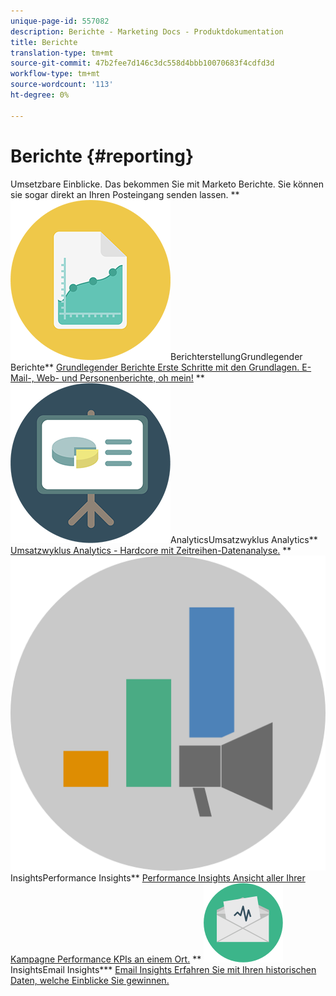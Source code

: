 ```yaml
---
unique-page-id: 557082
description: Berichte - Marketing Docs - Produktdokumentation
title: Berichte
translation-type: tm+mt
source-git-commit: 47b2fee7d146c3dc558d4bbb10070683f4cdfd3d
workflow-type: tm+mt
source-wordcount: '113'
ht-degree: 0%

---
```



# Berichte {#reporting}

Umsetzbare Einblicke. Das bekommen Sie mit Marketo Berichte. Sie können sie sogar direkt an Ihren Posteingang senden lassen.
** ![Grundlegende](assets/documents-bookmarks-17.png)BerichterstellungGrundlegender Berichte** [Grundlegender Berichte Erste Schritte mit den Grundlagen. E-Mail-, Web- und Personenberichte, oh mein!](https://docs.marketo.com/display/DOCS/Basic+Reporting)     ** ![Umsatzwyklus](assets/seo-08.png)AnalyticsUmsatzwyklus Analytics** [Umsatzwyklus Analytics - Hardcore mit Zeitreihen-Datenanalyse.](https://docs.marketo.com/display/DOCS/Revenue+Cycle+Analytics)     ** ![Performance](assets/mpi-for-docs-2x.png)InsightsPerformance Insights** [Performance Insights Ansicht aller Ihrer Kampagne Performance KPIs an einem Ort.](https://docs.marketo.com/display/DOCS/Marketing+Performance+Insights)     ** ![Email](assets/email-insights.png)InsightsEmail Insights*** [Email Insights Erfahren Sie mit Ihren historischen Daten, welche Einblicke Sie gewinnen.](https://docs.marketo.com/display/DOCS/Email+Insights)